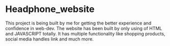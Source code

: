 # Headphone_website
This project is being built by me for getting the better experience and confidence in web-dev. The website has been built by only using of HTML and JAVASCRIPT totally. It has multiple functionality like shopping products, social media handles link and much more.  
